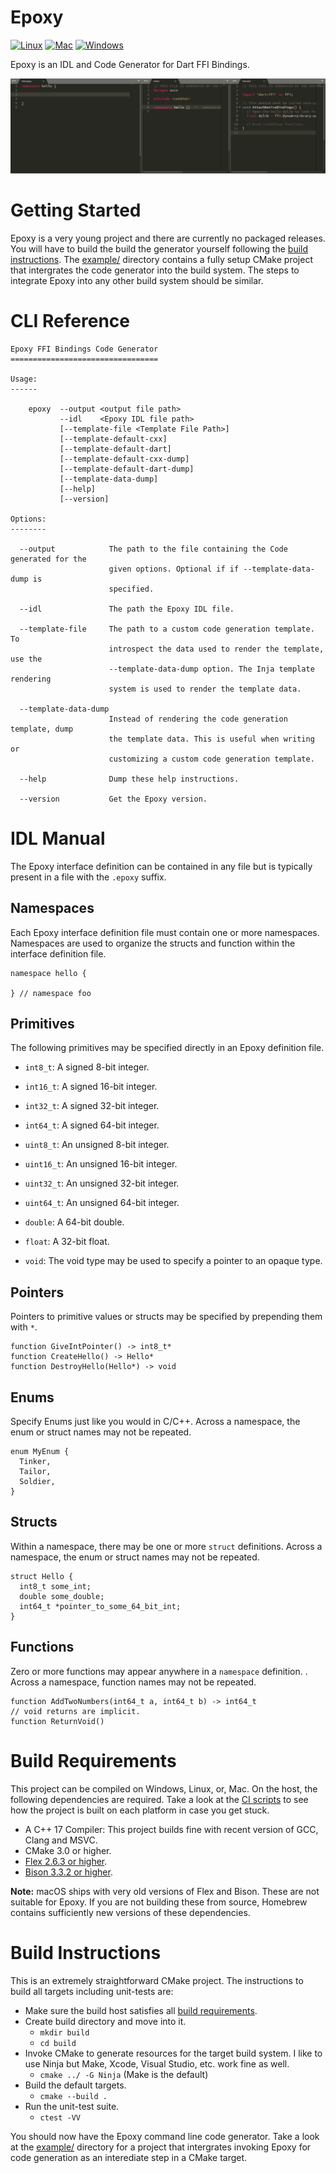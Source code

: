 # Epoxy

[![Linux](https://github.com/chinmaygarde/epoxy/workflows/Linux/badge.svg)](https://github.com/chinmaygarde/epoxy/actions?query=workflow%3ALinux)
[![Mac](https://github.com/chinmaygarde/epoxy/workflows/Mac/badge.svg)](https://github.com/chinmaygarde/epoxy/actions?query=workflow%3AMac)
[![Windows](https://github.com/chinmaygarde/epoxy/workflows/Windows/badge.svg)](https://github.com/chinmaygarde/epoxy/actions?query=workflow%3AWindows)

Epoxy is an IDL and Code Generator for Dart FFI Bindings.

![Epoxy Demo](example/demo.gif)

# Getting Started

Epoxy is a very young project and there are currently no packaged releases. You will have to build the build the generator yourself following the [build instructions](#build-instructions). The [example/](example/) directory contains a fully setup CMake project that intergrates the code generator into the build system. The steps to integrate Epoxy into any other build system should be similar.

# CLI Reference

```
Epoxy FFI Bindings Code Generator
=================================

Usage:
------

    epoxy  --output <output file path>
           --idl    <Epoxy IDL file path>
           [--template-file <Template File Path>]
           [--template-default-cxx]
           [--template-default-dart]
           [--template-default-cxx-dump]
           [--template-default-dart-dump]
           [--template-data-dump]
           [--help]
           [--version]

Options:
--------

  --output            The path to the file containing the Code generated for the
                      given options. Optional if if --template-data-dump is
                      specified.

  --idl               The path the Epoxy IDL file.

  --template-file     The path to a custom code generation template. To
                      introspect the data used to render the template, use the
                      --template-data-dump option. The Inja template rendering
                      system is used to render the template data.

  --template-data-dump
                      Instead of rendering the code generation template, dump
                      the template data. This is useful when writing or
                      customizing a custom code generation template.

  --help              Dump these help instructions.

  --version           Get the Epoxy version.
```

# IDL Manual

The Epoxy interface definition can be contained in any file but is typically present in a file with the `.epoxy` suffix.

## Namespaces

Each Epoxy interface definition file must contain one or more namespaces. Namespaces are used to organize the structs and function within the interface definition file.

```
namespace hello {

} // namespace foo
```

## Primitives

The following primitives may be specified directly in an Epoxy definition file.

* `int8_t`: A signed 8-bit integer.
* `int16_t`: A signed 16-bit integer.
* `int32_t`: A signed 32-bit integer.
* `int64_t`: A signed 64-bit integer.
* `uint8_t`: An unsigned 8-bit integer.
* `uint16_t`: An unsigned 16-bit integer.
* `uint32_t`: An unsigned 32-bit integer.
* `uint64_t`: An unsigned 64-bit integer.
* `double`: A 64-bit double.
* `float`: A 32-bit float.

* `void`: The void type may be used to specify a pointer to an opaque type.

## Pointers

Pointers to primitive values or structs may be specified by prepending them with `*`.

```
function GiveIntPointer() -> int8_t*
function CreateHello() -> Hello*
function DestroyHello(Hello*) -> void
```

## Enums

Specify Enums just like you would in C/C++. Across a namespace, the enum or struct names may not be repeated.

```
enum MyEnum {
  Tinker,
  Tailor,
  Soldier,
}
```

## Structs

Within a namespace, there may be one or more `struct` definitions. Across a namespace, the enum or struct names may not be repeated.

```
struct Hello {
  int8_t some_int;
  double some_double;
  int64_t *pointer_to_some_64_bit_int;
}
```

## Functions

Zero or more functions may appear anywhere in a `namespace` definition. . Across a namespace, function names may not be repeated.

```
function AddTwoNumbers(int64_t a, int64_t b) -> int64_t
// void returns are implicit.
function ReturnVoid()
```


# Build Requirements

This project can be compiled on Windows, Linux, or, Mac. On the host, the following dependencies are required. Take a look at the [CI scripts](.github/workflows/) to see how the project is built on each platform in case you get stuck.

* A C++ 17 Compiler: This project builds fine with recent version of GCC, Clang and MSVC.
* CMake 3.0 or higher.
* [Flex 2.6.3 or higher](https://github.com/westes/flex).
* [Bison 3.3.2 or higher](https://www.gnu.org/software/bison/).

**Note:** macOS ships with very old versions of Flex and Bison. These are not suitable for Epoxy. If you are not building these from source, Homebrew contains sufficiently new versions of these dependencies. 

# Build Instructions

This is an extremely straightforward CMake project. The instructions to build all targets including unit-tests are:

* Make sure the build host satisfies all [build requirements](#build-requirements).
* Create build directory and move into it.
  * `mkdir build`
  * `cd build`
* Invoke CMake to generate resources for the target build system. I like to use Ninja but Make, Xcode, Visual Studio, etc. work fine as well.
  * `cmake ../ -G Ninja` (Make is the default)
* Build the default targets.
  * `cmake --build .`
* Run the unit-test suite.
  * `ctest -VV`

You should now have the Epoxy command line code generator. Take a look at the [example/](example/) directory for a project that intergrates invoking Epoxy for code generation as an interediate step in a CMake target.

